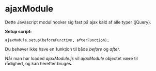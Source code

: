 # ajaxModule
Dette Javascript modul hooker sig fast på ajax kald af alle typer (jQuery).

__Setup script:__
```
ajaxModule.setup(beforeFunction, afterFunction);
```
Du behøver ikke have en funktion til både _before_ og _after_.

Når man har loaded _ajaxModule.js_ vil _ajaxModule_ objectet være til rådighed, og kan herefter bruges.
